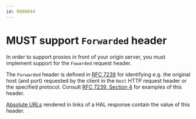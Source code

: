 ```yaml
---
id: R000044
---
```


# MUST support `Forwarded` header

In order to support proxies in front of your origin server, you must implement support for the `Fowarded` request header.

The `Forwarded` header is defined in [RFC 7239](https://tools.ietf.org/html/rfc7239) for identifying e.g. the original host (and port) requested by the client in the `Host` HTTP request header or the specified protocol.
Consult [RFC 7239, Section 4](https://tools.ietf.org/html/rfc7239#section-4) for examples of this header.

[Absolute URLs](/guidelines/r100032) rendered in links of a HAL response contain the value of this header.
